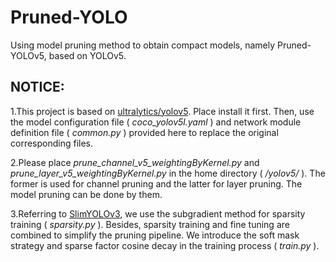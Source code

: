 # Pruned-YOLO
Using model pruning method to obtain compact models, namely Pruned-YOLOv5, based on YOLOv5.

## NOTICE:

1.This project is based on [ultralytics/yolov5](https://github.com/ultralytics/yolov5). Place install it first. Then, use the model configuration file ( *coco_yolov5l.yaml* ) and network module definition file ( *common.py* ) provided here to replace the original corresponding files.

2.Please place *prune_channel_v5_weightingByKernel.py* and *prune_layer_v5_weightingByKernel.py* in the home directory ( */yolov5/* ). The former is used for channel pruning and the latter for layer pruning. The model pruning can be done by them.

3.Referring to [SlimYOLOv3](https://github.com/PengyiZhang/SlimYOLOv3), we use the subgradient method for sparsity training ( *sparsity.py* ). Besides, sparsity training and fine tuning are combined to simplify the pruning pipeline. We introduce the soft mask strategy and sparse factor cosine decay in the training process ( *train.py* ).
